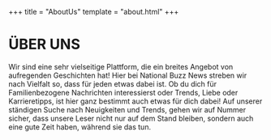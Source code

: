 +++
title = "AboutUs"
template = "about.html"
+++

# ÜBER UNS

Wir sind eine sehr vielseitige Plattform, die ein breites Angebot von aufregenden Geschichten hat! Hier bei National Buzz News streben wir nach Vielfalt so, dass für jeden etwas dabei ist. Ob du dich für Familienbezogene Nachrichten interessierst oder Trends, Liebe oder Karrieretipps, ist hier ganz bestimmt auch etwas für dich dabei! Auf unserer ständigen Suche nach Neuigkeiten und Trends, gehen wir auf Nummer sicher, dass unsere Leser nicht nur auf dem Stand bleiben, sondern auch eine gute Zeit haben, während sie das tun.

